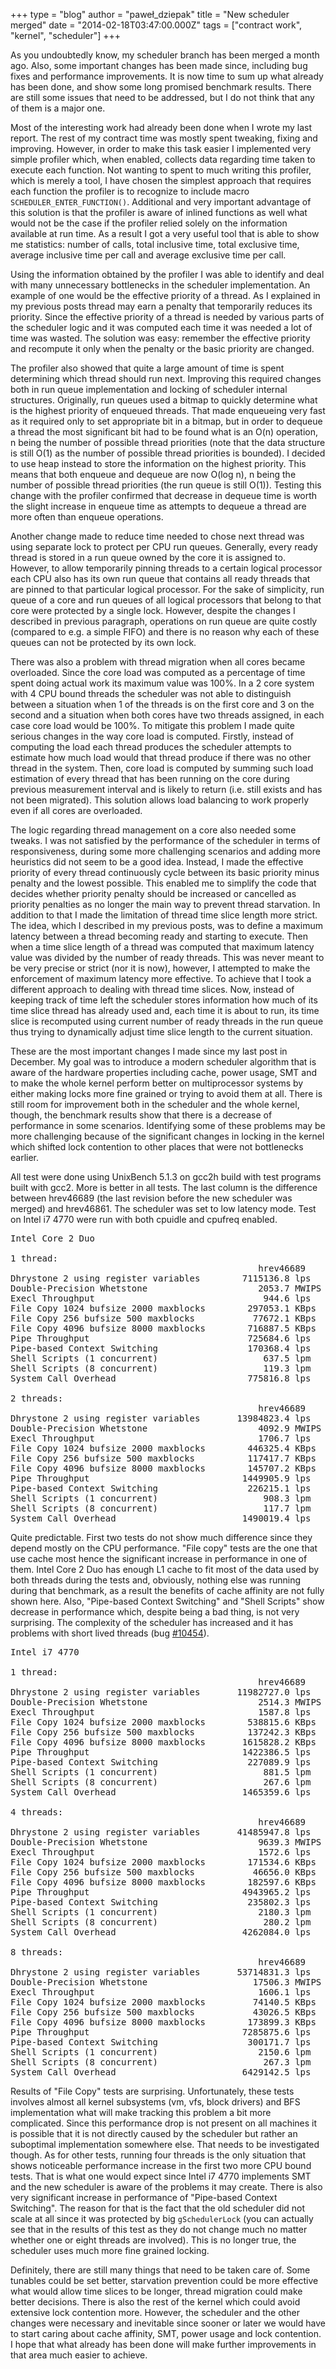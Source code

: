 +++
type = "blog"
author = "paweł_dziepak"
title = "New scheduler merged"
date = "2014-02-18T03:47:00.000Z"
tags = ["contract work", "kernel", "scheduler"]
+++

As you undoubtedly know, my scheduler branch has been merged a month ago. Also, some important changes has been made since, including bug fixes and performance improvements. It is now time to sum up what already has been done, and show some long promised benchmark results. There are still some issues that need to be addressed, but I do not think that any of them is a major one.
<!--more-->
Most of the interesting work had already been done when I wrote my last report. The rest of my contract time was mostly spent tweaking, fixing and improving. However, in order to make this task easier I implemented very simple profiler which, when enabled, collects data regarding time taken to execute each function. Not wanting to spent to much writing this profiler, which is merely a tool, I have chosen the simplest approach that requires each function the profiler is to recognize to include macro <code>SCHEDULER_ENTER_FUNCTION()</code>. Additional and very important advantage of this solution is that the profiler is aware of inlined functions as well what would not be the case if the profiler relied solely on the information available at run time. As a result I got a very useful tool that is able to show me statistics: number of calls, total inclusive time, total exclusive time, average inclusive time per call and average exclusive time per call.

Using the information obtained by the profiler I was able to identify and deal with many unnecessary bottlenecks in the scheduler implementation. An example of one would be the effective priority of a thread. As I explained in my previous posts thread may earn a penalty that temporarily reduces its priority. Since the effective priority of a thread is needed by various parts of the scheduler logic and it was computed each time it was needed a lot of time was wasted. The solution was easy: remember the effective priority and recompute it only when the penalty or the basic priority are changed.

The profiler also showed that quite a large amount of time is spent determining which thread should run next. Improving this required changes both in run queue implementation and locking of scheduler internal structures. Originally, run queues used a bitmap to quickly determine what is the highest priority of enqueued threads. That made enqueueing very fast as it required only to set appropriate bit in a bitmap, but in order to dequeue a thread the most significant bit had to be found what is an O(n) operation, n being the number of possible thread priorities (note that the data structure is still O(1) as the number of possible thread priorities is bounded). I decided to use heap instead to store the information on the highest priority. This means that both enqueue and dequeue are now O(log n), n being the number of possible thread priorities (the run queue is still O(1)). Testing this change with the profiler confirmed that decrease in dequeue time is worth the slight increase in enqueue time as attempts to dequeue a thread are more often than enqueue operations.

Another change made to reduce time needed to chose next thread was using separate lock to protect per CPU run queues. Generally, every ready thread is stored in a run queue owned by the core it is assigned to. However, to allow temporarily pinning threads to a certain logical processor each CPU also has its own run queue that contains all ready threads that are pinned to that particular logical processor. For the sake of simplicity, run queue of a core and run queues of all logical processors that belong to that core were protected by a single lock. However, despite the changes I described in previous paragraph, operations on run queue are quite costly (compared to e.g. a simple FIFO) and there is no reason why each of these queues can not be protected by its own lock.

There was also a problem with thread migration when all cores became overloaded. Since the core load was computed as a percentage of time spent doing actual work its maximum value was 100%. In a 2 core system with 4 CPU bound threads the scheduler was not able to distinguish between a situation when 1 of the threads is on the first core and 3 on the second and a situation when both cores have two threads assigned, in each case core load would be 100%. To mitigate this problem I made quite serious changes in the way core load is computed. Firstly, instead of computing the load each thread produces the scheduler attempts to estimate how much load would that thread produce if there was no other thread in the system. Then, core load is computed by summing such load estimation of every thread that has been running on the core during previous measurement interval and is likely to return (i.e. still exists and has not been migrated). This solution allows load balancing to work properly even if all cores are overloaded.

The logic regarding thread management on a core also needed some tweaks. I was not satisfied by the performance of the scheduler in terms of responsiveness, during some more challenging scenarios and adding more heuristics did not seem to be a good idea. Instead, I made the effective priority of every thread continuously cycle between its basic priority minus penalty and the lowest possible. This enabled me to simplify the code that decides whether priority penalty should be increased or cancelled as priority penalties as no longer the main way to prevent thread starvation. In addition to that I made the limitation of thread time slice length more strict. The idea, which I described in my previous posts, was to define a maximum latency between a thread becoming ready and starting to execute. Then when a time slice length of a thread was computed that maximum latency value was divided by the number of ready threads. This was never meant to be very precise or strict (nor it is now), however, I attempted to make the enforcement of maximum latency more effective. To achieve that I took a different approach to dealing with thread time slices. Now, instead of keeping track of time left the scheduler stores information how much of its time slice thread has already used and, each time it is about to run, its time slice is recomputed using current number of ready threads in the run queue thus trying to dynamically adjust time slice length to the current situation.

These are the most important changes I made since my last post in December. My goal was to introduce a modern scheduler algorithm that is aware of the hardware properties including cache, power usage, SMT and to make the whole kernel perform better on multiprocessor systems by either making locks more fine grained or trying to avoid them at all. There is still room for improvement both in the scheduler and the whole kernel, though, the benchmark results show that there is a decrease of performance in some scenarios. Identifying some of these problems may be more challenging because of the significant changes in locking in the kernel which shifted lock contention to other places that were not bottlenecks earlier.

All test were done using UnixBench 5.1.3 on gcc2h build with test programs built with gcc2. More is better in all tests. The last column is the difference between hrev46689 (the last revision before the new scheduler was merged) and hrev46861. The scheduler was set to low latency mode. Test on Intel i7 4770 were run with both cpuidle and cpufreq enabled.

<pre>
Intel Core 2 Duo

1 thread:
                                               hrev46689            hrev46861
Dhrystone 2 using register variables        7115136.8 lps        7280919.5 lps      2.3%
Double-Precision Whetstone                     2053.7 MWIPS         2053.3 MWIPS    0.0%
Execl Throughput                                944.6 lps           1089.3 lps     15.3%
File Copy 1024 bufsize 2000 maxblocks        297053.1 KBps        333946.7 KBps    12.4%
File Copy 256 bufsize 500 maxblocks           77672.1 KBps         88647.2 KBps    14.1%
File Copy 4096 bufsize 8000 maxblocks        716887.5 KBps        788334.1 KBps    10.0%
Pipe Throughput                              725684.6 lps         860490.1 lps     18.6%
Pipe-based Context Switching                 170368.4 lps         128296.0 lps    -24.7%
Shell Scripts (1 concurrent)                    637.5 lpm            573.9 lpm    -10.0%
Shell Scripts (8 concurrent)                    119.3 lpm             81.6 lpm    -31.6%
System Call Overhead                         775816.8 lps         960850.4 lps     23.9%

2 threads:
                                               hrev46689            hrev46861
Dhrystone 2 using register variables       13984823.4 lps       14114026.6 lps      0.9%
Double-Precision Whetstone                     4092.9 MWIPS         4099.5 MWIPS    0.2%
Execl Throughput                               1706.7 lps           1941.1 lps     13.7%
File Copy 1024 bufsize 2000 maxblocks        446325.4 KBps        457893.4 KBps     2.6%
File Copy 256 bufsize 500 maxblocks          117417.7 KBps        119450.6 KBps     1.7%
File Copy 4096 bufsize 8000 maxblocks        145707.2 KBps       1076602.3 KBps   638.9%
Pipe Throughput                             1449905.9 lps        1711562.9 lps     18.0%
Pipe-based Context Switching                 226215.1 lps         190808.2 lps    -15.7%
Shell Scripts (1 concurrent)                    908.3 lpm            685.8 lpm    -24.5%
Shell Scripts (8 concurrent)                    117.7 lpm             75.4 lpm    -35.9%
System Call Overhead                        1490019.4 lps        1830241.4 lps     22.8%
</pre>

Quite predictable. First two tests do not show much difference since they depend mostly on the CPU performance. "File copy" tests are the one that use cache most hence the significant increase in performance in one of them. Intel Core 2 Duo has enough L1 cache to fit most of the data used by both threads during the tests and, obviously, nothing else was running during that benchmark, as a result the benefits of cache affinity are not fully shown here. Also, "Pipe-based Context Switching" and "Shell Scripts" show decrease in performance which, despite being a bad thing, is not very surprising. The complexity of the scheduler has increased and it has problems with short lived threads (bug <a href="https://dev.haiku-os.org/ticket/10454">#10454</a>).

<pre>
Intel i7 4770

1 thread:
                                               hrev46689            hrev46861
Dhrystone 2 using register variables       11982727.0 lps       12005758.1 lps      0.2%
Double-Precision Whetstone                     2514.3 MWIPS         2515.7 MWIPS    0.1%
Execl Throughput                               1587.8 lps           1794.9 lps     13.0%
File Copy 1024 bufsize 2000 maxblocks        538815.6 KBps        593178.5 KBps    10.1%
File Copy 256 bufsize 500 maxblocks          137242.3 KBps        155385.4 KBps    13.2%
File Copy 4096 bufsize 8000 maxblocks       1615828.2 KBps       1584127.7 KBps    -2.0%
Pipe Throughput                             1422386.5 lps        1608623.9 lps     13.1%
Pipe-based Context Switching                 227089.9 lps         179972.5 lps    -20.7%
Shell Scripts (1 concurrent)                    881.5 lpm           1026.3 lpm     16.4%
Shell Scripts (8 concurrent)                    267.6 lpm            265.9 lpm     -0.6%
System Call Overhead                        1465359.6 lps        1670277.3 lps     14.0%

4 threads:
                                               hrev46689            hrev46861
Dhrystone 2 using register variables       41485947.8 lps       47924921.0 lps     15.5%
Double-Precision Whetstone                     9639.3 MWIPS        10061.3 MWIPS    4.4%
Execl Throughput                               1572.6 lps           1920.5 lps     22.1%
File Copy 1024 bufsize 2000 maxblocks        171534.6 KBps         73747.3 KBps   -57.0%
File Copy 256 bufsize 500 maxblocks           46656.0 KBps         49328.8 KBps     5.7%
File Copy 4096 bufsize 8000 maxblocks        182597.6 KBps        294309.9 KBps    61.2%
Pipe Throughput                             4943965.2 lps        6385496.1 lps     29.2%
Pipe-based Context Switching                 235802.3 lps         529553.1 lps    124.6%
Shell Scripts (1 concurrent)                   2180.3 lpm           2087.7 lpm     -4.2%
Shell Scripts (8 concurrent)                    280.2 lpm            255.6 lpm     -8.8%
System Call Overhead                        4262084.0 lps        5017380.6 lps     17.7%

8 threads:
                                               hrev46689            hrev46861
Dhrystone 2 using register variables       53714831.3 lps       54277995.3 lps      1.0%
Double-Precision Whetstone                    17506.3 MWIPS        17812.0 MWIPS    1.7%
Execl Throughput                               1606.1 lps           1747.1 lps      8.8%
File Copy 1024 bufsize 2000 maxblocks         74140.5 KBps         57900.0 KBps   -21.9%
File Copy 256 bufsize 500 maxblocks           43026.5 KBps         46933.9 KBps     9.1%
File Copy 4096 bufsize 8000 maxblocks        173899.3 KBps        207896.0 KBps    19.5%
Pipe Throughput                             7285875.6 lps        8710492.6 lps     19.6%
Pipe-based Context Switching                 300171.7 lps         864860.7 lps    188.1%
Shell Scripts (1 concurrent)                   2150.6 lpm           1986.6 lpm     -7.6%
Shell Scripts (8 concurrent)                    267.3 lpm            230.8 lpm    -13.7%
System Call Overhead                        6429142.5 lps        6818879.6 lps      6.1%
</pre>

Results of "File Copy" tests are surprising. Unfortunately, these tests involves almost all kernel subsystems (vm, vfs, block drivers) and BFS implementation what will make tracking this problem a bit more complicated. Since this performance drop is not present on all machines it is possible that it is not directly caused by the scheduler but rather an suboptimal implementation somewhere else. That needs to be investigated though. As for other tests, running four threads is the only situation that shows noticeable performance increase in the first two more CPU bound tests. That is what one would expect since Intel i7 4770 implements SMT and the new scheduler is aware of the problems it may create. There is also very significant increase in performance of "Pipe-based Context Switching". The reason for that is the fact that the old scheduler did not scale at all since it was protected by big <code>gSchedulerLock</code> (you can actually see that in the results of this test as they do not change much no matter whether one or eight threads are involved). This is no longer true, the scheduler uses much more fine grained locking.

Definitely, there are still many things that need to be taken care of. Some tunables could be set better, starvation prevention could be more effective what would allow time slices to be longer, thread migration could make better decisions. There is also the rest of the kernel which could avoid extensive lock contention more. However, the scheduler and the other changes were necessary and inevitable since sooner or later we would have to start caring about cache affinity, SMT, power usage and lock contention. I hope that what already has been done will make further improvements in that area much easier to achieve.